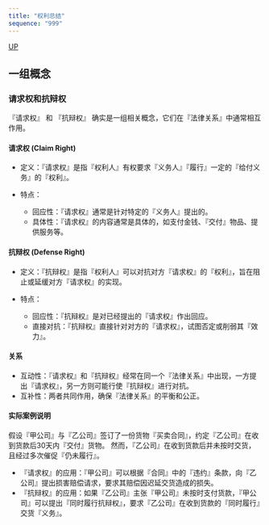```yaml
---
title: "权利总结"
sequence: "999"
---
```


[UP](/law/civil-law-index.html)

## 一组概念

### 请求权和抗辩权

『请求权』 和 『抗辩权』 确实是一组相关概念，它们在『法律关系』中通常相互作用。


#### 请求权 (Claim Right)

- 定义：『请求权』是指『权利人』有权要求『义务人』『履行』一定的『给付义务』的『权利』。

- 特点：
    - 回应性：『请求权』通常是针对特定的『义务人』提出的。
    - 具体性：『请求权』的内容通常是具体的，如支付金钱、『交付』物品、提供服务等。

#### 抗辩权 (Defense Right)

- 定义：『抗辩权』是指『权利人』可以对抗对方『请求权』的『权利』，旨在阻止或延缓对方『请求权』的实现。

- 特点：
    - 回应性：『抗辩权』是对已经提出的『请求权』作出回应。
    - 直接对抗：『抗辩权』直接针对对方的『请求权』，试图否定或削弱其『效力』。

#### 关系

- 互动性：『请求权』和『抗辩权』经常在同一个『法律关系』中出现，一方提出『请求权』，另一方则可能行使『抗辩权』进行对抗。
- 互补性：两者共同作用，确保『法律关系』的平衡和公正。

#### 实际案例说明

假设『甲公司』与『乙公司』签订了一份货物『买卖合同』，约定『乙公司』在收到货款后30天内『交付』货物。
然而，『乙公司』在收到货款后并未按时交货，且经过多次催促『仍未履行』。

- 『请求权』的应用：『甲公司』可以根据『合同』中的『违约』条款，向『乙公司』提出损害赔偿请求，要求其赔偿因迟延交货造成的损失。
- 『抗辩权』的应用：如果『乙公司』主张『甲公司』未按时支付货款，『甲公司』可以提出『同时履行抗辩权』，要求『乙公司』在收到货款的『同时履行』交货『义务』。

